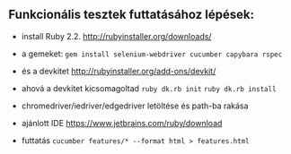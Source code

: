 ## Funkcionális tesztek futtatásához lépések:

* install Ruby 2.2. http://rubyinstaller.org/downloads/

* a gemeket: ```gem install selenium-webdriver cucumber capybara rspec```

* és a devkitet http://rubyinstaller.org/add-ons/devkit/
* ahová a devkitet kicsomagoltad ``` ruby dk.rb init ``` ``` ruby dk.rb install ``` 

* chromedriver/iedriver/edgedriver letöltése és path-ba rakása

* ajánlott IDE https://www.jetbrains.com/ruby/download

* futtatás
``` cucumber features/* --format html > features.html ```
